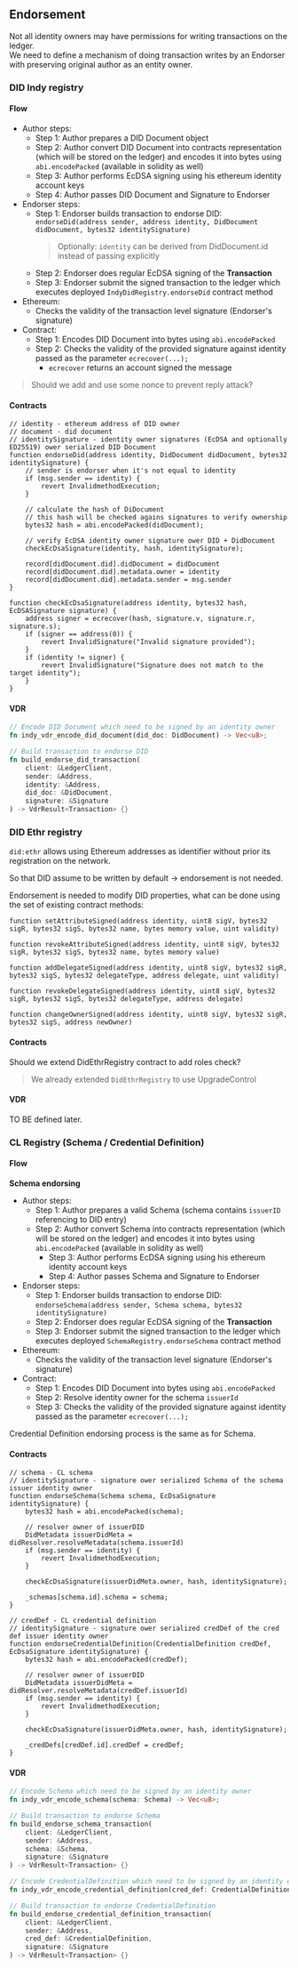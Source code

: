 ## Endorsement

Not all identity owners may have permissions for writing transactions on the ledger.  
We need to define a mechanism of doing transaction writes by an Endorser with preserving original author as an entity
owner.

### DID Indy registry

#### Flow

* Author steps:
    * Step 1: Author prepares a DID Document object
    * Step 2: Author convert DID Document into contracts representation (which will be stored on the ledger) and encodes
      it into bytes using `abi.encodePacked` (available in solidity as well)
    * Step 3: Author performs EcDSA signing using his ethereum identity account keys
    * Step 4: Author passes DID Document and Signature to Endorser
* Endorser steps:
    * Step 1: Endorser builds transaction to endorse
      DID: `endorseDid(address sender, address identity, DidDocument didDocument, bytes32 identitySignature)`
      > Optionally: `identity` can be derived from DidDocument.id instead of passing explicitly
    * Step 2: Endorser does regular EcDSA signing of the **Transaction**
    * Step 3: Endorser submit the signed transaction to the ledger which executes deployed `IndyDidRegistry.endorseDid`
      contract method
* Ethereum:
    * Checks the validity of the transaction level signature (Endorser's signature)
* Contract:
    * Step 1: Encodes DID Document into bytes using `abi.encodePacked`
    * Step 2: Checks the validity of the provided signature against identity passed as the parameter `ecrecover(...);`
        * `ecrecover` returns an account signed the message

> Should we add and use some nonce to prevent reply attack?

#### Contracts

```
// identity - ethereum address of DID owner
// document - did document
// identitySignature - identity owner signatures (EcDSA and optionally ED25519) ower serialized DID Document
function endorseDid(address identity, DidDocument didDocument, bytes32 identitySignature) {
    // sender is endorser when it's not equal to identity
    if (msg.sender == identity) {
        revert InvalidmethodExecution;
    }
    
    // calculate the hash of DiDocument 
    // this hash will be checked agains signatures to verify ownership 
    bytes32 hash = abi.encodePacked(didDocument);
    
    // verify EcDSA identity owner signature ower DID + DidDocument
    checkEcDsaSignature(identity, hash, identitySignature);
    
    record[didDocument.did].didDocument = didDocument      
    record[didDocument.did].metadata.owner = identity      
    record[didDocument.did].metadata.sender = msg.sender      
}

function checkEcDsaSignature(address identity, bytes32 hash, EcDSASignature signature) {
    address signer = ecrecover(hash, signature.v, signature.r, signature.s);
    if (signer == address(0)) {
        revert InvalidSignature("Invalid signature provided");
    }
    if (identity != signer) {
        revert InvalidSignature("Signature does not match to the target identity");
    }
}
```

#### VDR

```rust
// Encode DID Document which need to be signed by an identity owner 
fn indy_vdr_encode_did_document(did_doc: DidDocument) -> Vec<u8>;

// Build transaction to endorse DID
fn build_endorse_did_transaction(
    client: &LedgerClient,
    sender: &Address,
    identity: &Address,
    did_doc: &DidDocument,
    signature: &Signature
) -> VdrResult<Transaction> {}
```

### DID Ethr registry

`did:ethr` allows using Ethereum addresses as identifier without prior its registration on the network. 

So that DID assume to be written by default -> endorsement is not needed.

Endorsement is needed to modify DID properties, what can be done using the set of existing contract methods:

```
function setAttributeSigned(address identity, uint8 sigV, bytes32 sigR, bytes32 sigS, bytes32 name, bytes memory value, uint validity)

function revokeAttributeSigned(address identity, uint8 sigV, bytes32 sigR, bytes32 sigS, bytes32 name, bytes memory value)

function addDelegateSigned(address identity, uint8 sigV, bytes32 sigR, bytes32 sigS, bytes32 delegateType, address delegate, uint validity)

function revokeDelegateSigned(address identity, uint8 sigV, bytes32 sigR, bytes32 sigS, bytes32 delegateType, address delegate)

function changeOwnerSigned(address identity, uint8 sigV, bytes32 sigR, bytes32 sigS, address newOwner)
```

#### Contracts

Should we extend DidEthrRegistry contract to add roles check? 

> We already extended `DidEthrRegistry` to use UpgradeControl

#### VDR

TO BE defined later.

### CL Registry (Schema / Credential Definition)

#### Flow

**Schema endorsing**

* Author steps:
    * Step 1: Author prepares a valid Schema (schema contains `issuerID` referencing to DID entry)
    * Step 2: Author convert Schema into contracts representation (which will be stored on the ledger) and encodes it
      into bytes using `abi.encodePacked` (available in solidity as well)
        * Step 3: Author performs EcDSA signing using his ethereum identity account keys
        * Step 4: Author passes Schema and Signature to Endorser
* Endorser steps:
    * Step 1: Endorser builds transaction to endorse
      DID: `endorseSchema(address sender, Schema schema, bytes32 identitySignature)`
    * Step 2: Endorser does regular EcDSA signing of the **Transaction**
    * Step 3: Endorser submit the signed transaction to the ledger which executes
      deployed `SchemaRegistry.endorseSchema`
      contract method
* Ethereum:
    * Checks the validity of the transaction level signature (Endorser's signature)
* Contract:
    * Step 1: Encodes DID Document into bytes using `abi.encodePacked`
    * Step 2: Resolve identity owner for the schema `issuerId`
    * Step 3: Checks the validity of the provided signature against identity passed as the parameter `ecrecover(...);`

Credential Definition endorsing process is the same as for Schema.

#### Contracts

```
// schema - CL schema
// identitySignature - signature ower serialized Schema of the schema issuer identity owner
function endorseSchema(Schema schema, EcDsaSignature identitySignature) {
    bytes32 hash = abi.encodePacked(schema);

    // resolver owner of issuerDID
    DidMetadata issuerDidMeta = didResolver.resolveMetadata(schema.issuerId)
    if (msg.sender == identity) {
        revert InvalidmethodExecution;
    }
    
    checkEcDsaSignature(issuerDidMeta.owner, hash, identitySignature);

    _schemas[schema.id].schema = schema;
}

// credDef - CL credential definition
// identitySignature - signature ower serialized credDef of the cred def issuer identity owner
function endorseCredentialDefinition(CredentialDefinition credDef, EcDsaSignature identitySignature) {
    bytes32 hash = abi.encodePacked(credDef);

    // resolver owner of issuerDID
    DidMetadata issuerDidMeta = didResolver.resolveMetadata(credDef.issuerId)
    if (msg.sender == identity) {
        revert InvalidmethodExecution;
    }
    
    checkEcDsaSignature(issuerDidMeta.owner, hash, identitySignature);
    
    _credDefs[credDef.id].credDef = credDef;
}
```

#### VDR

```rust
// Encode Schema which need to be signed by an identity owner 
fn indy_vdr_encode_schema(schema: Schema) -> Vec<u8>;

// Build transaction to endorse Schema
fn build_endorse_schema_transaction(
    client: &LedgerClient,
    sender: &Address,
    schema: &Schema,
    signature: &Signature
) -> VdrResult<Transaction> {}

// Encode CredentialDefinition which need to be signed by an identity owner 
fn indy_vdr_encode_credential_definition(cred_def: CredentialDefinition) -> Vec<u8>;

// Build transaction to endorse CredentialDefinition
fn build_endorse_credential_definition_transaction(
    client: &LedgerClient,
    sender: &Address,
    cred_def: &CredentialDefinition,
    signature: &Signature
) -> VdrResult<Transaction> {}
```

